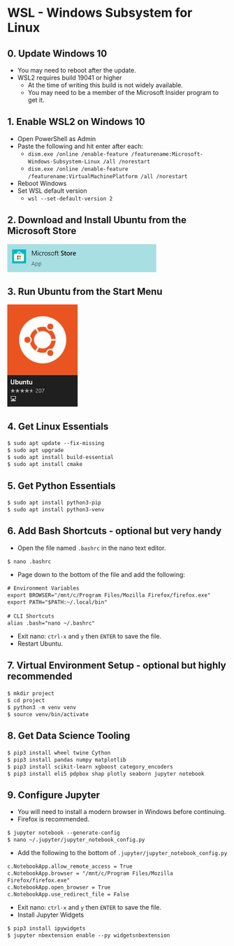 # WSL - Windows Subsystem for Linux


## 0. Update Windows 10

- You may need to reboot after the update.
- WSL2 requires build 19041 or higher
    - At the time of writing this build is not widely available.
    - You may need to be a member of the Microsoft Insider program to get it.


## 1. Enable WSL2 on Windows 10

- Open PowerShell as Admin
- Paste the following and hit enter after each:
   - `dism.exe /online /enable-feature /featurename:Microsoft-Windows-Subsystem-Linux /all /norestart`
   - `dism.exe /online /enable-feature /featurename:VirtualMachinePlatform /all /norestart`
- Reboot Windows
- Set WSL default version
   - `wsl --set-default-version 2`


## 2. Download and Install Ubuntu from the Microsoft Store

![Microsoft Store](../../.gitbook/assets/Microsoft-store.jpg)


## 3. Run Ubuntu from the Start Menu

![Ubuntu Logo](../../.gitbook/assets/Ubuntu-logo.jpg)


## 4. Get Linux Essentials

```shell script
$ sudo apt update --fix-missing 
$ sudo apt upgrade 
$ sudo apt install build-essential 
$ sudo apt install cmake
```


## 5. Get Python Essentials
```shell script
$ sudo apt install python3-pip
$ sudo apt install python3-venv
```


## 6. Add Bash Shortcuts - optional but very handy

- Open the file named `.bashrc` in the nano text editor.

```shell script
$ nano .bashrc
```
- Page down to the bottom of the file and add the following:

```text
# Environment Variables
export BROWSER="/mnt/c/Program Files/Mozilla Firefox/firefox.exe"
export PATH="$PATH:~/.local/bin"

# CLI Shortcuts
alias .bash="nano ~/.bashrc"
```

- Exit nano: `ctrl-x` and `y` then `ENTER` to save the file.
- Restart Ubuntu.


## 7. Virtual Environment Setup - optional but highly recommended

```shell script
$ mkdir project 
$ cd project 
$ python3 -m venv venv 
$ source venv/bin/activate
```


## 8. Get Data Science Tooling

```shell script
$ pip3 install wheel twine Cython
$ pip3 install pandas numpy matplotlib
$ pip3 install scikit-learn xgboost category_encoders
$ pip3 install eli5 pdpbox shap plotly seaborn jupyter notebook
```


## 9. Configure Jupyter

- You will need to install a modern browser in Windows before continuing. 
- Firefox is recommended.

```shell script
$ jupyter notebook --generate-config 
$ nano ~/.jupyter/jupyter_notebook_config.py
```

- Add the following to the bottom of `.jupyter/jupyter_notebook_config.py`

```text
c.NotebookApp.allow_remote_access = True
c.NotebookApp.browser = "/mnt/c/Program Files/Mozilla Firefox/firefox.exe"
c.NotebookApp.open_browser = True
c.NotebookApp.use_redirect_file = False
```

- Exit nano: `ctrl-x` and `y` then `ENTER` to save the file.
- Install Jupyter Widgets

```shell script
$ pip3 install ipywidgets
$ jupyter nbextension enable --py widgetsnbextension
```
